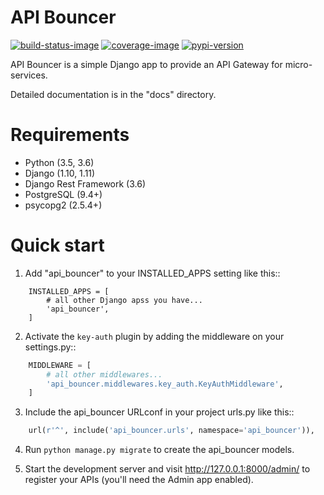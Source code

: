 # API Bouncer

[![build-status-image]][travis]
[![coverage-image]][coverage]
[![pypi-version]][pypi]

API Bouncer is a simple Django app to provide an API
Gateway for micro-services.

Detailed documentation is in the "docs" directory.


# Requirements

* Python (3.5, 3.6)
* Django (1.10, 1.11)
* Django Rest Framework (3.6)
* PostgreSQL (9.4+)
* psycopg2 (2.5.4+)

# Quick start

1. Add "api_bouncer" to your INSTALLED_APPS setting like this::
```
    INSTALLED_APPS = [
        # all other Django apss you have...
        'api_bouncer',
    ]
```
2. Activate the `key-auth` plugin by adding the middleware on your settings.py::
```python
    MIDDLEWARE = [
        # all other middlewares...
        'api_bouncer.middlewares.key_auth.KeyAuthMiddleware',
    ]
```
3. Include the api_bouncer URLconf in your project urls.py like this::
```python
    url(r'^', include('api_bouncer.urls', namespace='api_bouncer')),
```
4. Run `python manage.py migrate` to create the api_bouncer models.

5. Start the development server and visit http://127.0.0.1:8000/admin/
   to register your APIs (you'll need the Admin app enabled).

[coverage-image]: https://coveralls.io/repos/github/menecio/django-api-bouncer/badge.svg?branch=master
[coverage]: https://coveralls.io/github/menecio/django-api-bouncer?branch=master
[build-status-image]: https://travis-ci.org/menecio/django-api-bouncer.svg?branch=master
[travis]: https://travis-ci.org/menecio/django-api-bouncer?branch=master
[pypi-version]: https://img.shields.io/badge/pypi-0.1-blue.svg
[pypi]: https://pypi.python.org/pypi/django-api-bouncer
